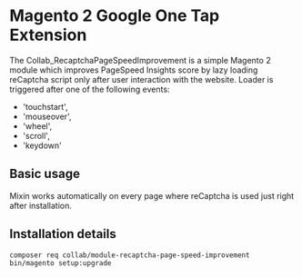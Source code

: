 # Magento 2 Google One Tap Extension

The Collab_RecaptchaPageSpeedImprovement is a simple Magento 2 module which improves PageSpeed Insights score 
by lazy loading reCaptcha script only after user interaction with the website. Loader is triggered after one 
of the following events:
- 'touchstart', 
- 'mouseover', 
- 'wheel', 
- 'scroll', 
- 'keydown'

## Basic usage
Mixin works automatically on every page where reCaptcha is used just right after installation.

## Installation details
```bash
composer req collab/module-recaptcha-page-speed-improvement
bin/magento setup:upgrade
```
